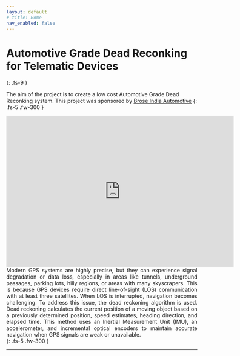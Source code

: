 ```yaml
---
layout: default
# title: Home
nav_enabled: false
---
```

#  Automotive Grade Dead Reconking for Telematic Devices  
{: .fs-9 }

The aim of the project is to create a low cost Automotive Grade Dead Reconking system. This project was sponsored by [Brose India Automotive](https://www.brose.com/de-en/)
{: .fs-5 .fw-300 }


<center>
<iframe src="https://1drv.ms/p/s!AruSUgSkri0cbJVQMn4uI64f6PE?embed=1&amp;em=2&amp;wdAr=1.7777777777777777" width="600px" height="400px" frameborder="0">This is an embedded <a target="_blank" href="https://office.com">Microsoft Office</a> presentation, powered by <a target="_blank" href="https://office.com/webapps">Office</a>.</iframe>
</center>

<div style="text-align:justify">
Modern GPS systems are highly precise, but they can experience signal degradation or data loss, especially in areas like tunnels, underground passages, parking lots, hilly regions, or areas with many skyscrapers. This is because GPS devices require direct line-of-sight (LOS) communication with at least three satellites. When LOS is interrupted, navigation becomes challenging. To address this issue, the dead reckoning algorithm is used. Dead reckoning calculates the current position of a moving object based on a previously determined position, speed estimates, heading direction, and elapsed time. This method uses an Inertial Measurement Unit (IMU), an accelerometer, and incremental optical encoders to maintain accurate navigation when GPS signals are weak or unavailable.
</div>
{: .fs-5 .fw-300 }

----

[^1]: [It can take up to 10 minutes for changes to your site to publish after you push the changes to GitHub](https://docs.github.com/en/pages/setting-up-a-github-pages-site-with-jekyll/creating-a-github-pages-site-with-jekyll#creating-your-site).

[Just the Docs]: https://just-the-docs.github.io/just-the-docs/
[GitHub Pages]: https://docs.github.com/en/pages
[README]: https://github.com/just-the-docs/just-the-docs-template/blob/main/README.md
[Jekyll]: https://jekyllrb.com
[GitHub Pages / Actions workflow]: https://github.blog/changelog/2022-07-27-github-pages-custom-github-actions-workflows-beta/
[use this template]: https://github.com/just-the-docs/just-the-docs-template/generate
